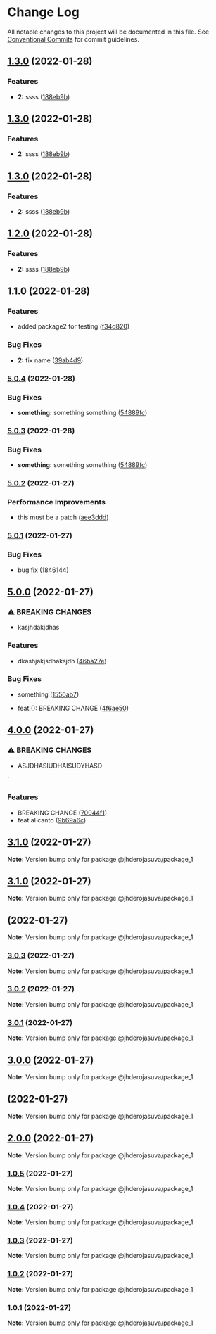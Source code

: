 # Change Log

All notable changes to this project will be documented in this file.
See [Conventional Commits](https://conventionalcommits.org) for commit guidelines.

## [1.3.0](https://github.com/jhderojasUVa/lerna-version-check/compare/@jhderojasuva/package_2@1.1.0...@jhderojasuva/package_2@1.3.0) (2022-01-28)


### Features

* **2:** ssss ([188eb9b](https://github.com/jhderojasUVa/lerna-version-check/commit/188eb9bc5f40e81f188e5ee6641456c81e263007))



## [1.3.0](https://github.com/jhderojasUVa/lerna-version-check/compare/@jhderojasuva/package_2@1.1.0...@jhderojasuva/package_2@1.3.0) (2022-01-28)


### Features

* **2:** ssss ([188eb9b](https://github.com/jhderojasUVa/lerna-version-check/commit/188eb9bc5f40e81f188e5ee6641456c81e263007))



## [1.3.0](https://github.com/jhderojasUVa/lerna-version-check/compare/@jhderojasuva/package_2@1.1.0...@jhderojasuva/package_2@1.3.0) (2022-01-28)


### Features

* **2:** ssss ([188eb9b](https://github.com/jhderojasUVa/lerna-version-check/commit/188eb9bc5f40e81f188e5ee6641456c81e263007))



## [1.2.0](https://github.com/jhderojasUVa/lerna-version-check/compare/@jhderojasuva/package_2@1.1.0...@jhderojasuva/package_2@1.2.0) (2022-01-28)


### Features

* **2:** ssss ([188eb9b](https://github.com/jhderojasUVa/lerna-version-check/commit/188eb9bc5f40e81f188e5ee6641456c81e263007))



## 1.1.0 (2022-01-28)


### Features

* added package2 for testing ([f34d820](https://github.com/jhderojasUVa/lerna-version-check/commit/f34d820baa3d03b0ff65a41a14cf0b6398e5d5ac))


### Bug Fixes

* **2:** fix name ([39ab4d9](https://github.com/jhderojasUVa/lerna-version-check/commit/39ab4d95b639ab11c4e69b5ce3652e0a3689407f))



### [5.0.4](https://github.com/jhderojasUVa/lerna-version-check/compare/@jhderojasuva/package_1@5.0.2...@jhderojasuva/package_1@5.0.4) (2022-01-28)


### Bug Fixes

* **something:** something something ([54889fc](https://github.com/jhderojasUVa/lerna-version-check/commit/54889fc935b1ef29d1f9aa43131a13fc0b505571))



### [5.0.3](https://github.com/jhderojasUVa/lerna-version-check/compare/@jhderojasuva/package_1@5.0.2...@jhderojasuva/package_1@5.0.3) (2022-01-28)


### Bug Fixes

* **something:** something something ([54889fc](https://github.com/jhderojasUVa/lerna-version-check/commit/54889fc935b1ef29d1f9aa43131a13fc0b505571))



### [5.0.2](https://github.com/jhderojasUVa/lerna-version-check/compare/@jhderojasuva/package_1@5.0.1...@jhderojasuva/package_1@5.0.2) (2022-01-27)


### Performance Improvements

* this must be a patch ([aee3ddd](https://github.com/jhderojasUVa/lerna-version-check/commit/aee3dddb61400b07914853012eef47ec93cc3b90))



### [5.0.1](https://github.com/jhderojasUVa/lerna-version-check/compare/@jhderojasuva/package_1@5.0.0...@jhderojasuva/package_1@5.0.1) (2022-01-27)


### Bug Fixes

* bug fix ([1846144](https://github.com/jhderojasUVa/lerna-version-check/commit/1846144156836ba5d31c9f67050cf96512a99f62))



## [5.0.0](https://github.com/jhderojasUVa/lerna-version-check/compare/@jhderojasuva/package_1@4.0.0...@jhderojasuva/package_1@5.0.0) (2022-01-27)


### ⚠ BREAKING CHANGES

* kasjhdakjdhas

### Features

* dkashjakjsdhaksjdh ([46ba27e](https://github.com/jhderojasUVa/lerna-version-check/commit/46ba27ee49cbccaeb450dc1c7cf11dcbee9071ca))


### Bug Fixes

* something ([1556ab7](https://github.com/jhderojasUVa/lerna-version-check/commit/1556ab78e20eab117218506df54a771faff68d12))


* feat!(): BREAKING CHANGE ([4f6ae50](https://github.com/jhderojasUVa/lerna-version-check/commit/4f6ae50b035656c4063213d6d9dd2b9e8be28818))



## [4.0.0](https://github.com/jhderojasUVa/lerna-version-check/compare/@jhderojasuva/package_1@3.1.0...@jhderojasuva/package_1@4.0.0) (2022-01-27)


### ⚠ BREAKING CHANGES

* ASJDHASIUDHAISUDYHASD

`

### Features

* BREAKING CHANGE ([70044f1](https://github.com/jhderojasUVa/lerna-version-check/commit/70044f1a13c3ad17a3c703d132e3cf28696c0de9))
* feat al canto ([9b69a6c](https://github.com/jhderojasUVa/lerna-version-check/commit/9b69a6c07214835c13e3be542c61f45bbe4a97ef))



## [3.1.0](https://github.com/jhderojasUVa/lerna-version-check/compare/@jhderojasuva/package_1@3.1.0...@jhderojasuva/package_1@3.1.0) (2022-01-27)

**Note:** Version bump only for package @jhderojasuva/package_1





## [3.1.0](https://github.com/jhderojasUVa/lerna-version-check/compare/@jhderojasuva/package_1@3.0.3...@jhderojasuva/package_1@3.1.0) (2022-01-27)

**Note:** Version bump only for package @jhderojasuva/package_1





## [](https://github.com/jhderojasUVa/lerna-version-check/compare/@jhderojasuva/package_1@3.0.3...@jhderojasuva/package_1@) (2022-01-27)

**Note:** Version bump only for package @jhderojasuva/package_1





### [3.0.3](https://github.com/jhderojasUVa/lerna-version-check/compare/@jhderojasuva/package_1@3.0.2...@jhderojasuva/package_1@3.0.3) (2022-01-27)

**Note:** Version bump only for package @jhderojasuva/package_1





### [3.0.2](https://github.com/jhderojasUVa/lerna-version-check/compare/@jhderojasuva/package_1@3.0.1...@jhderojasuva/package_1@3.0.2) (2022-01-27)

**Note:** Version bump only for package @jhderojasuva/package_1





### [3.0.1](https://github.com/jhderojasUVa/lerna-version-check/compare/@jhderojasuva/package_1@3.0.0...@jhderojasuva/package_1@3.0.1) (2022-01-27)

**Note:** Version bump only for package @jhderojasuva/package_1





## [3.0.0](https://github.com/jhderojasUVa/lerna-version-check/compare/@jhderojasuva/package_1@2.0.0...@jhderojasuva/package_1@3.0.0) (2022-01-27)

**Note:** Version bump only for package @jhderojasuva/package_1





## [](https://github.com/jhderojasUVa/lerna-version-check/compare/@jhderojasuva/package_1@2.0.0...@jhderojasuva/package_1@) (2022-01-27)

**Note:** Version bump only for package @jhderojasuva/package_1





## [2.0.0](https://github.com/jhderojasUVa/lerna-version-check/compare/@jhderojasuva/package_1@1.0.5...@jhderojasuva/package_1@2.0.0) (2022-01-27)

**Note:** Version bump only for package @jhderojasuva/package_1





### [1.0.5](https://github.com/jhderojasUVa/lerna-version-check/compare/@jhderojasuva/package_1@1.0.4...@jhderojasuva/package_1@1.0.5) (2022-01-27)

**Note:** Version bump only for package @jhderojasuva/package_1





### [1.0.4](https://github.com/jhderojasUVa/lerna-version-check/compare/@jhderojasuva/package_1@1.0.3...@jhderojasuva/package_1@1.0.4) (2022-01-27)

**Note:** Version bump only for package @jhderojasuva/package_1





### [1.0.3](https://github.com/jhderojasUVa/lerna-version-check/compare/@jhderojasuva/package_1@1.0.2...@jhderojasuva/package_1@1.0.3) (2022-01-27)

**Note:** Version bump only for package @jhderojasuva/package_1





### [1.0.2](https://github.com/jhderojasUVa/lerna-version-check/compare/@jhderojasuva/package_1@1.0.1...@jhderojasuva/package_1@1.0.2) (2022-01-27)

**Note:** Version bump only for package @jhderojasuva/package_1





### 1.0.1 (2022-01-27)

**Note:** Version bump only for package @jhderojasuva/package_1
